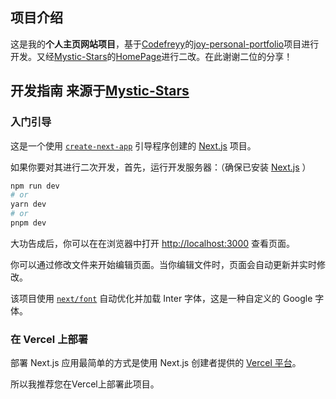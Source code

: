 ## 项目介绍

这是我的**个人主页网站项目**，基于[Codefreyy](https://github.com/Codefreyy/)的[joy-personal-portfolio](https://github.com/Codefreyy/joy-personal-portfolio)项目进行开发。又经[Mystic-Stars](https://github.com/Mystic-Stars)的[HomePage](https://github.com/Mystic-Stars/HomePage)进行二改。在此谢谢二位的分享！

## 开发指南 来源于[Mystic-Stars](https://github.com/Mystic-Stars)

### 入门引导

这是一个使用 [`create-next-app`](https://github.com/vercel/next.js/tree/canary/packages/create-next-app) 引导程序创建的 [Next.js](https://nextjs.org/) 项目。

如果你要对其进行二次开发，首先，运行开发服务器：（确保已安装 [Next.js](https://nextjs.org/) ）

```bash
npm run dev
# or
yarn dev
# or
pnpm dev
```

大功告成后，你可以在在浏览器中打开 [http://localhost:3000](http://localhost:3000) 查看页面。

你可以通过修改文件来开始编辑页面。当你编辑文件时，页面会自动更新并实时修改。

该项目使用 [`next/font`](https://nextjs.org/docs/basic-features/font-optimization) 自动优化并加载 Inter 字体，这是一种自定义的 Google 字体。

### 在 Vercel 上部署

部署 Next.js 应用最简单的方式是使用 Next.js 创建者提供的 [Vercel 平台](https://vercel.com/new?utm_medium=default-template&filter=next.js&utm_source=create-next-app&utm_campaign=create-next-app-readme)。

所以我推荐您在Vercel上部署此项目。
